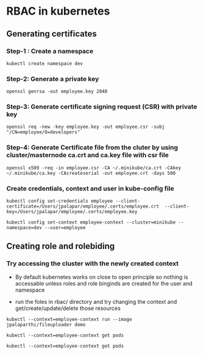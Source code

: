 # RBAC in kubernetes

## Generating certificates

### Step-1 : Create a namespace

```kubectl create namespace dev```

### Step-2: Generate a private key

```openssl genrsa -out employee.key 2048```

### Step-3: Generate certificate signing request (CSR) with private key

```openssl req -new -key employee.key -out employee.csr -subj "/CN=employee/O=developers"```

### Step-4: Generate Certificate file from the cluter by using cluster/masternode ca.crt and ca.key file with csr file

```openssl x509 -req -in employee.csr -CA ~/.minikube/ca.crt -CAkey ~/.minikube/ca.key -CAcreateserial -out employee.crt -days 500```

### Create credentials, context and user in kube-config file

```kubectl config set-credentials employee --client-certificate=/Users/jpalapar/employee/.certs/employee.crt  --client-key=/Users/jpalapar/employee/.certs/employee.key```

```kubectl config set-context employee-context --cluster=minikube --namespace=dev --user=employee```

## Creating role and rolebiding

### Try accessing the cluster with the newly created context

- By default kubernetes works on close to open principle so nothing is accessable unless roles and role binginds are created for the user and namespace

- run the foles in rbac/ directory and try changing the context and get/create/update/delete those resources

```kubectl --context=employee-context run --image jpalaparthi/fileuploader demo```

```kubectl --context=employee-context get pods```

```kubectl --context=employee-context get pods```